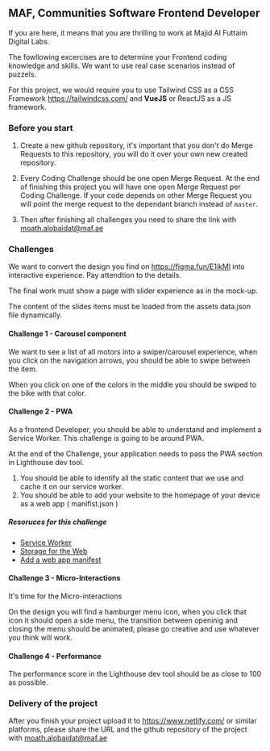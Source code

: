 ## MAF, Communities Software Frontend Developer

If you are here, it means that you are thrilling to work at Majid Al Futtaim Digital Labs.

The fowllowing excercises are to determine your Frontend coding knowledge and skills. We want to use real case scenarios instead of puzzels.

For this project, we would require you to use Tailwind CSS as a CSS Framework https://tailwindcss.com/ and **VueJS** or ReactJS as a JS framework.


### Before you start 

1. Create a new github repository, it's important that you don't do Merge Requests to this repository, you will do it over your own new created repository.

2. Every Coding Challenge should be one open Merge Request. At the end of finishing this project you will have one open Merge Request per Coding Challenge. If your code depends on other Merge Request you will point the merge request to the dependant branch instead of `master`.

3. Then after finishing all challenges you need to share the link with moath.alobaidat@maf.ae


### Challenges

We want to convert the design you find on https://figma.fun/E1ikMl into interactive experience. Pay attendtion to the details. 

The final work must show a page with slider experience as in the mock-up.

The content of the slides items must be loaded from the assets data.json file dynamically.


#### Challenge 1 - Carousel component

We want to see a list of all motors into a swiper/carousel experience, when you click on the navigation arrows, you should be able to swipe between the item.

When you click on one of the colors in the middle you should be swiped to the bike with that color.


#### Challenge 2 - PWA

As a frontend Developer, you should be able to understand and implement a Service Worker. This challenge is going to be around PWA. 

At the end of the Challenge, your application needs to pass the PWA section in Lighthouse dev tool.

1. You should be able to identify all the static content that we use and cache it on our service worker. 
2. You should be able to add your website to the homepage of your device as a web app ( manifist.json )


##### Resoruces for this challenge

- [Service Worker](https://developers.google.com/web/fundamentals/primers/service-workers)
- [Storage for the Web](https://web.dev/storage-for-the-web/) 
- [Add a web app manifest](https://web.dev/add-manifest/)


#### Challenge 3 - Micro-Interactions

It's time for the Micro-interactions

On the design you will find a hamburger menu icon, when you click that icon it should open a side menu, the transition between openinig and closing the menu should be animated, please go creative and use whatever you think will work.


#### Challenge 4 - Performance

The performance score in the Lighthouse dev tool should be as close to 100 as possible.


### Delivery of the project

After you finish your project upload it to https://www.netlify.com/ or similar platforms, please share the URL and the github repository of the project with moath.alobaidat@maf.ae

